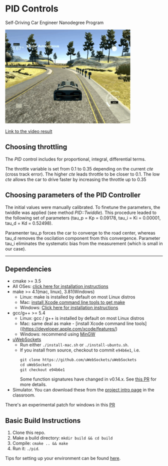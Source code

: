 # PID Controls
Self-Driving Car Engineer Nanodegree Program

<img src="./project_video_output.gif" width="400">

[Link to the video result](./project_video_output.mp4)

## Choosing throttling
The *PID* control includes for proportional, integral, differential terms.

The throttle variable is set from 0.1 to 0.35 depending on the current *cte* (cross track error). The higher *cte* leads throttle to be closer to 0.1. The low *cte* allows the car to drive faster by increasing the throttle up to 0.35

## Choosing parameters of the PID Controller

The initial values were manually calibrated. To finetune the parameters, the twiddle was applied (see method *PID::Twiddle*). This procedure leaded to the following set of parameters (tau\_p = Kp = 0.09178, tau\_i = Ki = 0.00001, tau\_d = Kd = 0.52498).

Paramenter tau\_p forces the car to converge to the road center, whereas tau\_d removes the oscilation component from this convergence. Parameter tau\_i eliminates the systematic bias from the measurement (which is small in our case).

---

## Dependencies

* cmake >= 3.5
 * All OSes: [click here for installation instructions](https://cmake.org/install/)
* make >= 4.1(mac, linux), 3.81(Windows)
  * Linux: make is installed by default on most Linux distros
  * Mac: [install Xcode command line tools to get make](https://developer.apple.com/xcode/features/)
  * Windows: [Click here for installation instructions](http://gnuwin32.sourceforge.net/packages/make.htm)
* gcc/g++ >= 5.4
  * Linux: gcc / g++ is installed by default on most Linux distros
  * Mac: same deal as make - [install Xcode command line tools]((https://developer.apple.com/xcode/features/)
  * Windows: recommend using [MinGW](http://www.mingw.org/)
* [uWebSockets](https://github.com/uWebSockets/uWebSockets)
  * Run either `./install-mac.sh` or `./install-ubuntu.sh`.
  * If you install from source, checkout to commit `e94b6e1`, i.e.
    ```
    git clone https://github.com/uWebSockets/uWebSockets 
    cd uWebSockets
    git checkout e94b6e1
    ```
    Some function signatures have changed in v0.14.x. See [this PR](https://github.com/udacity/CarND-MPC-Project/pull/3) for more details.
* Simulator. You can download these from the [project intro page](https://github.com/udacity/self-driving-car-sim/releases) in the classroom.

There's an experimental patch for windows in this [PR](https://github.com/udacity/CarND-PID-Control-Project/pull/3)

## Basic Build Instructions

1. Clone this repo.
2. Make a build directory: `mkdir build && cd build`
3. Compile: `cmake .. && make`
4. Run it: `./pid`. 

Tips for setting up your environment can be found [here](https://classroom.udacity.com/nanodegrees/nd013/parts/40f38239-66b6-46ec-ae68-03afd8a601c8/modules/0949fca6-b379-42af-a919-ee50aa304e6a/lessons/f758c44c-5e40-4e01-93b5-1a82aa4e044f/concepts/23d376c7-0195-4276-bdf0-e02f1f3c665d).